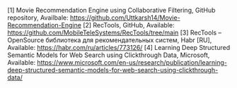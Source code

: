 [1] Movie Recommendation Engine using Collaborative Filtering, GitHub repository, Availbale: https://github.com/Uttkarsh14/Movie-Recommendation-Engine
[2] RecTools, GitHub, Available: https://github.com/MobileTeleSystems/RecTools/tree/main
[3] RecTools – OpenSource библиотека для рекомендательных систем, Habr [RU], Available: https://habr.com/ru/articles/773126/
[4] Learning Deep Structured Semantic Models for Web Search using Clickthrough Data, Microsoft, Available: https://www.microsoft.com/en-us/research/publication/learning-deep-structured-semantic-models-for-web-search-using-clickthrough-data/